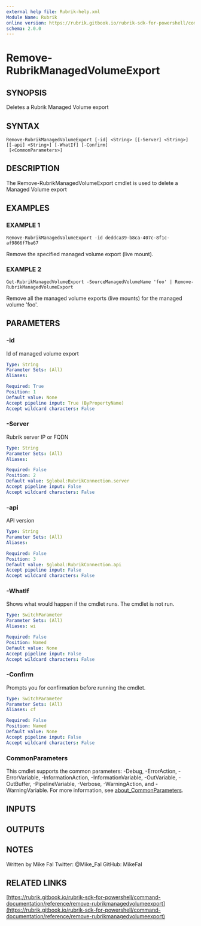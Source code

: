 ```yaml
---
external help file: Rubrik-help.xml
Module Name: Rubrik
online version: https://rubrik.gitbook.io/rubrik-sdk-for-powershell/command-documentation/reference/remove-rubrikmanagedvolumeexport
schema: 2.0.0
---
```


# Remove-RubrikManagedVolumeExport

## SYNOPSIS
Deletes a Rubrik Managed Volume export

## SYNTAX

```
Remove-RubrikManagedVolumeExport [-id] <String> [[-Server] <String>] [[-api] <String>] [-WhatIf] [-Confirm]
 [<CommonParameters>]
```

## DESCRIPTION
The Remove-RubrikManagedVolumeExport cmdlet is used to delete a Managed Volume export

## EXAMPLES

### EXAMPLE 1
```
Remove-RubrikManagedVolumeExport -id deddca39-b8ca-407c-8f1c-af9866f7ba67
```

Remove the specified managed volume export (live mount).

### EXAMPLE 2
```
Get-RubrikManagedVolumeExport -SourceManagedVolumeName 'foo' | Remove-RubrikManagedVolumeExport
```

Remove all the managed volume exports (live mounts) for the managed volume 'foo'.

## PARAMETERS

### -id
Id of managed volume export

```yaml
Type: String
Parameter Sets: (All)
Aliases:

Required: True
Position: 1
Default value: None
Accept pipeline input: True (ByPropertyName)
Accept wildcard characters: False
```

### -Server
Rubrik server IP or FQDN

```yaml
Type: String
Parameter Sets: (All)
Aliases:

Required: False
Position: 2
Default value: $global:RubrikConnection.server
Accept pipeline input: False
Accept wildcard characters: False
```

### -api
API version

```yaml
Type: String
Parameter Sets: (All)
Aliases:

Required: False
Position: 3
Default value: $global:RubrikConnection.api
Accept pipeline input: False
Accept wildcard characters: False
```

### -WhatIf
Shows what would happen if the cmdlet runs.
The cmdlet is not run.

```yaml
Type: SwitchParameter
Parameter Sets: (All)
Aliases: wi

Required: False
Position: Named
Default value: None
Accept pipeline input: False
Accept wildcard characters: False
```

### -Confirm
Prompts you for confirmation before running the cmdlet.

```yaml
Type: SwitchParameter
Parameter Sets: (All)
Aliases: cf

Required: False
Position: Named
Default value: None
Accept pipeline input: False
Accept wildcard characters: False
```

### CommonParameters
This cmdlet supports the common parameters: -Debug, -ErrorAction, -ErrorVariable, -InformationAction, -InformationVariable, -OutVariable, -OutBuffer, -PipelineVariable, -Verbose, -WarningAction, and -WarningVariable. For more information, see [about_CommonParameters](http://go.microsoft.com/fwlink/?LinkID=113216).

## INPUTS

## OUTPUTS

## NOTES
Written by Mike Fal
Twitter: @Mike_Fal
GitHub: MikeFal

## RELATED LINKS

[https://rubrik.gitbook.io/rubrik-sdk-for-powershell/command-documentation/reference/remove-rubrikmanagedvolumeexport](https://rubrik.gitbook.io/rubrik-sdk-for-powershell/command-documentation/reference/remove-rubrikmanagedvolumeexport)

